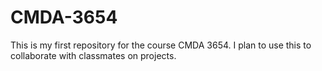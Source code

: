 # CMDA-3654
This is my first repository for the course CMDA 3654. I plan to use this to collaborate with classmates on projects. 
